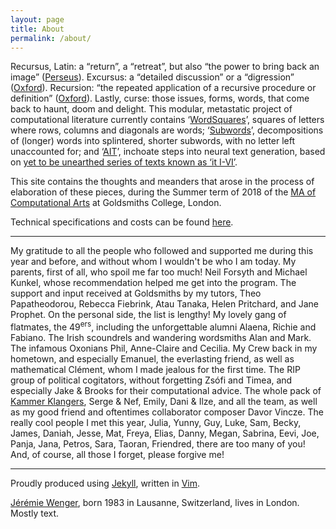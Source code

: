 ```yaml
---
layout: page
title: About
permalink: /about/
---
```


Recursus, Latin: a “return”, a “retreat”, but also “the power to bring back an image” (<a href="http://www.perseus.tufts.edu/hopper/text?doc=Perseus:text:1999.04.0059:entry=recursus">Perseus</a>). Excursus: a “detailed discussion” or a “digression” (<a href="https://en.oxforddictionaries.com/definition/excursus">Oxford</a>). Recursion: “the repeated application of a recursive procedure or definition” (<a href="https://en.oxforddictionaries.com/definition/recursion">Oxford</a>). Lastly, curse: those issues, forms, words, that come back to haunt, doom and delight. This modular, metastatic project of computational literature currently contains ‘<a href="https://github.com/jchwenger/WordSquares">WordSquares</a>’, squares of letters where rows, columns and diagonals are words; ‘<a href="https://github.com/jchwenger/Subwords">Subwords</a>’, decompositions of (longer) words into splintered, shorter subwords, with no letter left unaccounted for; and ‘<a href="https://github.com/jchwenger/AIT">AIT</a>’, inchoate steps into neural text generation, based on [yet to be unearthed series of texts known as ‘it I-VI’](https://www.dropbox.com/sh/ftu3e1trzhje59w/AAD_9SkrV3iF80uIXBPFbbnZa?dl=0).

This site contains the thoughts and meanders that arose in the process of elaboration of these pieces, during the Summer term of 2018 of the <a href="https://www.gold.ac.uk/pg/ma-computational-arts/">MA of Computational Arts</a> at Goldsmiths College, London. 

Technical specifications and costs can be found [here](/assets/show/recursus-specs.pdf).  

---

My gratitude to all the people who followed and supported me during this year and before, and without whom I wouldn't be who I am today. My parents, first of all, who spoil me far too much! Neil Forsyth and Michael Kunkel, whose recommendation helped me get into the program. The support and input received at Goldsmiths by my tutors, Theo Papatheodorou, Rebecca Fiebrink, Atau Tanaka, Helen Pritchard, and Jane Prophet. On the personal side, the list is lengthy! My lovely gang of flatmates, the 49<sup>ers</sup>, including the unforgettable alumni Alaena, Richie and Fabiano. The Irish scoundrels and wandering wordsmiths Alan and Mark. The infamous Oxonians Phil, Anne-Claire and Cecilia. My Crew back in my hometown, and especially Emanuel, the everlasting friend, as well as mathematical Clément, whom I made jealous for the first time. The RIP group of political cogitators, without forgetting Zsófi and Timea, and especially Jake & Brooks for their computational advice. The whole pack of [Kammer Klangers](http://www.kammerklang.co.uk/), Serge & Nef, Emily, Dani & Ilze, and all the team, as well as my good friend and oftentimes collaborator composer Davor Vincze. The really cool people I met this year, Julia, Yunny, Guy, Luke, Sam, Becky, James, Daniah, Jesse, Mat, Freya, Elias, Danny, Megan, Sabrina, Eevi, Joe, Panja, Jana, Petros, Sara, Taoran, Friendred, there are too many of you! And, of course, all those I forget, please forgive me!

---

Proudly produced using [Jekyll](https://jekyllrb.com/), written in [Vim](https://www.vim.org/).

[Jérémie Wenger](http://jeremiewenger.com), born 1983 in Lausanne, Switzerland, lives in London. Mostly text.
